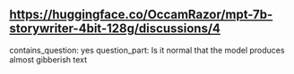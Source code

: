 ## https://huggingface.co/OccamRazor/mpt-7b-storywriter-4bit-128g/discussions/4

contains_question: yes
question_part: Is it normal that the model produces almost gibberish text